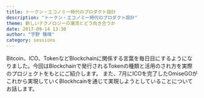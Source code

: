 ```yaml
---
title: トークン・エコノミー時代のプロダクト設計
description: "トークン・エコノミー時代のプロダクト設計"
theme: 新しいテクノロジーの潮流とどう向き合うか
date: 2017-09-14 13:30
author: "宇野 雅晴"
category: sessions
---
```

Bitcoin、ICO、TokenなどBlockchainに関係する言葉を毎日目にするようになりました。今回はBlockchainで発行されるTokenの種類と活用のされ方を実際のプロジェクトをもとにご紹介します。
また、7月にICOを完了したOmiseGOがこれから実現していくBlockhcainを通じて実現しようとしていることについてお話します。
